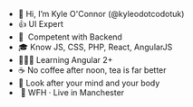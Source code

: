 - 👋 Hi, I’m Kyle O'Connor (@kyleodotcodotuk)
- 👍 UI Expert
- 🤞&nbsp; Competent with Backend
- 🎓 Know JS, CSS, PHP, React, AngularJS
- 🧑🏻‍💻 Learning Angular 2+
- ☕ No coffee after noon, tea is far better
- 🧠 Look after your mind and your body
- &nbsp;📍 WFH &middot; Live in Manchester
